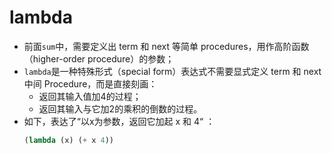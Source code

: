 # lambda
- 前面`sum`中，需要定义出 term 和 next 等简单 procedures，用作高阶函数（higher-order procedure）的参数；
- `lambda`是一种特殊形式（special form）表达式不需要显式定义 term 和 next 中间 Procedure，而是直接刻画：
	- 返回其输入值加4的过程；
	- 返回其输入与它加2的乘积的倒数的过程。
- 如下，表达了“以x为参数，返回它加起    x    和    4“
：
	```scheme
	(lambda (x) (+ x 4))
	```